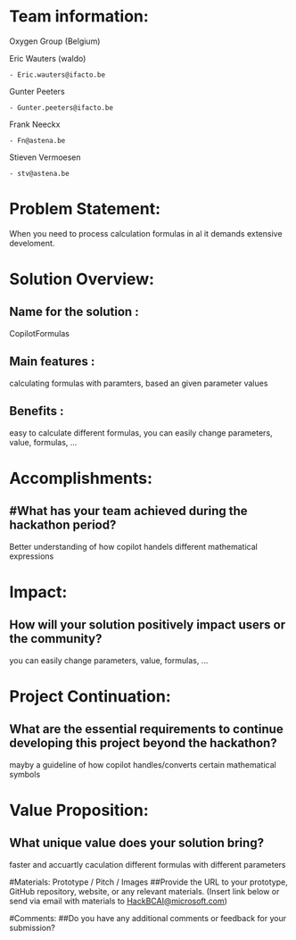 
# Team information:  
Oxygen Group (Belgium)

Eric Wauters (waldo)

    - Eric.wauters@ifacto.be

Gunter Peeters

    - Gunter.peeters@ifacto.be

Frank Neeckx

    - Fn@astena.be

Stieven Vermoesen

    - stv@astena.be


# Problem Statement: 
When you need to process calculation formulas in al it demands extensive develoment.

# Solution Overview: 
## Name for the solution :
CopilotFormulas
 
## Main features :
calculating formulas with paramters, based an given parameter values
  
## Benefits :
easy to calculate different formulas, you can easily change parameters, value, formulas, ... 

# Accomplishments: 
## #What has your team achieved during the hackathon period? 
Better understanding of how copilot handels different mathematical expressions

# Impact: 
## How will your solution positively impact users or the community? 
you can easily change parameters, value, formulas, ... 
 

# Project Continuation: 
## What are the essential requirements to continue developing this project beyond the hackathon? 
mayby a guideline of how copilot handles/converts certain mathematical symbols

# Value Proposition: 
## What unique value does your solution bring? 
faster and accuartly caculation different formulas with different parameters 

#Materials: Prototype / Pitch / Images 
##Provide the URL to your prototype, GitHub repository, website, or any relevant materials. 
(Insert link below or send via email with materials to HackBCAI@microsoft.com) 
 

#Comments: 
##Do you have any additional comments or feedback for your submission? 

